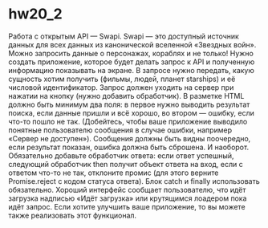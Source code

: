 # hw20_2

Работа с открытым API — Swapi. Swapi — это доступный источник данных для всех данных из канонической вселенной «Звездных войн». Можно запросить данные о персонажах, кораблях и не только!
Нужно создать приложение, которое будет делать запрос к API и полученную информацию показывать на экране.
В запросе нужно передать, какую сущность хотим получить (фильмы, людей, планет starships) и её числовой идентификатор.
Запрос должен уходить на сервер при нажатии на кнопку (нужно добавить обработчик). В разметке HTML должно быть минимум два поля: в первое нужно выводить результат поиска, если данные пришли и всё хорошо, во втором — ошибку, если что-то пошло не так. (Добейтесь, чтобы ваше приложение выводило понятные пользователю сообщения в случае ошибки, например «Сервер не доступен»).
Сообщения должны быть видны поочередно, если результат показан, ошибка должна быть сброшена. И наоборот. Обязательно добавьте обработчик ответа: если ответ успешный, следующий обработчик then получит объект ответа на вход, если с ответом что-то не так, отклоните промис (для этого верните Promise.reject с кодом статуса ответа). Блок catch и finally использовать обязательно.
Хороший интерфейс сообщает пользователю, что идёт загрузка надписью «Идёт загрузка» или крутящимся лоадером пока идёт запрос. Если хотите улучшить ваше приложение, то вы можете также реализовать этот функционал.

